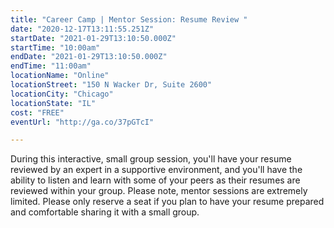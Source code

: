 ```yaml
---
title: "Career Camp | Mentor Session: Resume Review "
date: "2020-12-17T13:11:55.251Z"
startDate: "2021-01-29T13:10:50.000Z"
startTime: "10:00am"
endDate: "2021-01-29T13:10:50.000Z"
endTime: "11:00am"
locationName: "Online"
locationStreet: "150 N Wacker Dr, Suite 2600"
locationCity: "Chicago"
locationState: "IL"
cost: "FREE"
eventUrl: "http://ga.co/37pGTcI"

---
```


During this interactive, small group session, you'll have your resume reviewed by an expert in a supportive environment, and you'll have the ability to listen and learn with some of your peers as their resumes are reviewed within your group. Please note, mentor sessions are extremely limited. Please only reserve a seat if you plan to have your resume prepared and comfortable sharing it with a small group.


